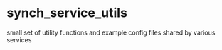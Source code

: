 ﻿# synch_service_utils

small set of utility functions and example config files shared by various services
